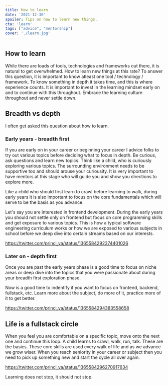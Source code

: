 ```yaml
---
title: How to learn
date: '2021-12-30'
spoiler: Tips on how to learn new things.
cta: 'learn'
tags: ["advice", "mentorship"]
cover: './learn.jpg'
---
```


## How to learn

While there are loads of tools, technologies and frameworks out there, it is natural to get overwhelmed. How to learn new things at this rate? To answer this question, it is important to know atleast one tool / technology / framework. To know something in depth it takes time, and this is where experience counts. It is important to invest in the learning mindset early on and to continue with this throughout. Embrace the learning culture throughout and never settle down.

## Breadth vs depth

I often get asked this question about how to learn.

### Early years - breadth first

If you are early on in your career or beginning your career I advice folks to try out various topics before deciding what to focus in depth. Be curious, ask questions and learn new topics. Think like a child, who is curiously exploring various topics. The surrounding environment needs to be supportive too and should arouse your curiousity. It is very important to have mentors at this stage who will guide you and show you directions to explore more.

Like a child who should first learn to crawl before learning to walk, during early years it is also important to focus on the core fundamentals which will serve to be the basis as you advance.

Let's say you are interested in frontend development. During the early years you should not settle only on frontend but focus on core programming skills and get exposure to various topics. This is how a typical software engineering curriculum works or how we are exposed to various subjects in school before we deep dive into certain streams based on our interests.

https://twitter.com/princi_ya/status/1365584292374401026

### Later on - depth first

Once you are past the early years phase is a good time to focus on niche areas or deep dive into the topics that you were passionate about during your breadth first exploration phase.

Now is a good time to indentify if you want to focus on frontend, backend, fullstack, etc. Learn more about the subject, do more of it, practice more of it to get better. 

https://twitter.com/princi_ya/status/1365584294383558658

## Life is a fullstack circle

When you feel you are comfortable on a specific topic, move onto the next one and continue this loop. A child learns to crawl, walk, run, talk. These are the basics. These core skills are used every walk of life and as we advance we grow wiser. When you reach seniority in your career or subject then you need to pick up something new and start the cycle all over again.

https://twitter.com/princi_ya/status/1365584296270917634

Learning does not stop, it should not stop.